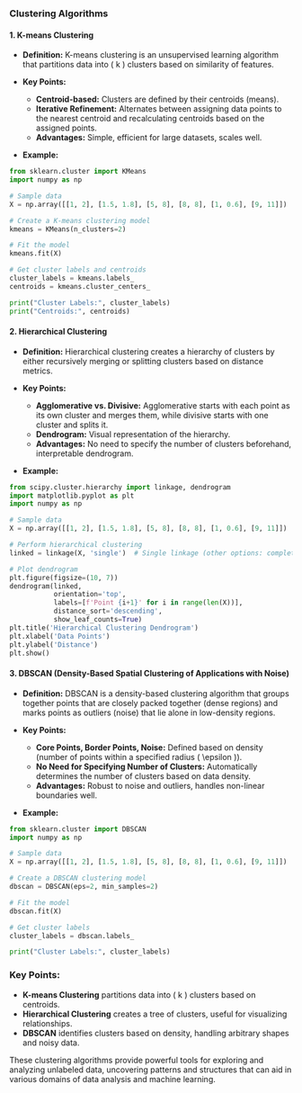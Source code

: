 ### Clustering Algorithms

#### 1. **K-means Clustering**
- **Definition:** K-means clustering is an unsupervised learning algorithm that partitions data into \( k \) clusters based on similarity of features.
- **Key Points:**
  - **Centroid-based:** Clusters are defined by their centroids (means).
  - **Iterative Refinement:** Alternates between assigning data points to the nearest centroid and recalculating centroids based on the assigned points.
  - **Advantages:** Simple, efficient for large datasets, scales well.

- **Example:**
```python
from sklearn.cluster import KMeans
import numpy as np

# Sample data
X = np.array([[1, 2], [1.5, 1.8], [5, 8], [8, 8], [1, 0.6], [9, 11]])

# Create a K-means clustering model
kmeans = KMeans(n_clusters=2)

# Fit the model
kmeans.fit(X)

# Get cluster labels and centroids
cluster_labels = kmeans.labels_
centroids = kmeans.cluster_centers_

print("Cluster Labels:", cluster_labels)
print("Centroids:", centroids)
```

#### 2. **Hierarchical Clustering**
- **Definition:** Hierarchical clustering creates a hierarchy of clusters by either recursively merging or splitting clusters based on distance metrics.
- **Key Points:**
  - **Agglomerative vs. Divisive:** Agglomerative starts with each point as its own cluster and merges them, while divisive starts with one cluster and splits it.
  - **Dendrogram:** Visual representation of the hierarchy.
  - **Advantages:** No need to specify the number of clusters beforehand, interpretable dendrogram.

- **Example:**
```python
from scipy.cluster.hierarchy import linkage, dendrogram
import matplotlib.pyplot as plt
import numpy as np

# Sample data
X = np.array([[1, 2], [1.5, 1.8], [5, 8], [8, 8], [1, 0.6], [9, 11]])

# Perform hierarchical clustering
linked = linkage(X, 'single')  # Single linkage (other options: complete, average)

# Plot dendrogram
plt.figure(figsize=(10, 7))
dendrogram(linked,
           orientation='top',
           labels=[f'Point {i+1}' for i in range(len(X))],
           distance_sort='descending',
           show_leaf_counts=True)
plt.title('Hierarchical Clustering Dendrogram')
plt.xlabel('Data Points')
plt.ylabel('Distance')
plt.show()
```

#### 3. **DBSCAN (Density-Based Spatial Clustering of Applications with Noise)**
- **Definition:** DBSCAN is a density-based clustering algorithm that groups together points that are closely packed together (dense regions) and marks points as outliers (noise) that lie alone in low-density regions.
- **Key Points:**
  - **Core Points, Border Points, Noise:** Defined based on density (number of points within a specified radius \( \epsilon \)).
  - **No Need for Specifying Number of Clusters:** Automatically determines the number of clusters based on data density.
  - **Advantages:** Robust to noise and outliers, handles non-linear boundaries well.

- **Example:**
```python
from sklearn.cluster import DBSCAN
import numpy as np

# Sample data
X = np.array([[1, 2], [1.5, 1.8], [5, 8], [8, 8], [1, 0.6], [9, 11]])

# Create a DBSCAN clustering model
dbscan = DBSCAN(eps=2, min_samples=2)

# Fit the model
dbscan.fit(X)

# Get cluster labels
cluster_labels = dbscan.labels_

print("Cluster Labels:", cluster_labels)
```

### Key Points:
- **K-means Clustering** partitions data into \( k \) clusters based on centroids.
- **Hierarchical Clustering** creates a tree of clusters, useful for visualizing relationships.
- **DBSCAN** identifies clusters based on density, handling arbitrary shapes and noisy data.

These clustering algorithms provide powerful tools for exploring and analyzing unlabeled data, uncovering patterns and structures that can aid in various domains of data analysis and machine learning.